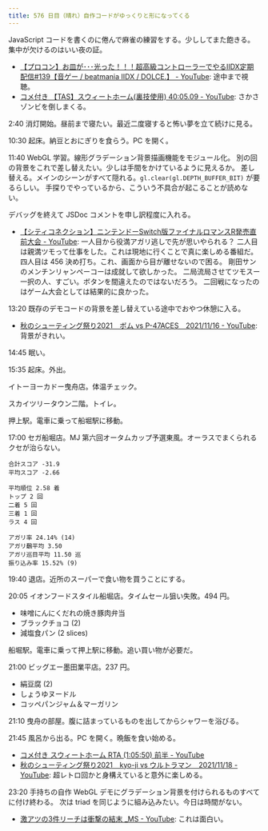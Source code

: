 ```yaml
---
title: 576 日目（晴れ）自作コードがゆっくりと形になってくる
---
```


JavaScript コードを書くのに倦んで麻雀の練習をする。少ししてまた飽きる。
集中が欠けるのはいい夜の証。

* [【プロコン】お皿が･･･光った！！！超高級コントローラーでやるIIDX定期配信&#x23;139【音ゲー / beatmania IIDX / DOLCE.】 - YouTube](https://www.youtube.com/watch?v=iJHoGTw2x-Y):
  途中まで視聴。
* [コメ付き 【TAS】スウィートホーム(裏技使用) 40:05.09 - YouTube](https://www.youtube.com/watch?v=JvoMadSeM2M):
  さかさゾンビを倒しまくる。

2:40 消灯開始。昼前まで寝たい。最近二度寝すると怖い夢を立て続けに見る。

10:30 起床。納豆とおにぎりを食らう。PC を開く。

11:40 WebGL 学習。線形グラデーション背景描画機能をモジュール化。
別の回の背景をこれで差し替えたい。少しは手間をかけているように見えるか。
差し替える。メインのシーンがすべて隠れる。`gl.clear(gl.DEPTH_BUFFER_BIT)` が要るらしい。
手探りでやっているから、こういう不具合が起こることが読めない。

デバッグを終えて JSDoc コメントを申し訳程度に入れる。

* [【シティコネクション】ニンテンドーSwitch版ファイナルロマンスR発売直前大会 - YouTube](https://www.youtube.com/watch?v=QvpP5234DyQ):
  一人目から役満アガリ逃しで先が思いやられる？
  二人目は親満ツモって仕事をした。これは現地に行くことで真に楽しめる番組だ。
  四人目は 456 決め打ち。これ、画面から目が離せないので困る。
  剛田サンのメンチンリャンペーコーは成就して欲しかった。
  二局流局させてツモスー一択の人、すごい。ボタンを間違えたのではないだろう。
  二回戦になったのはゲーム大会としては結果的に良かった。

13:20 既存のデモコードの背景を差し替えている途中でおやつ休憩に入る。

* [秋のシューティング祭り2021　ボム vs P-47ACES　2021/11/16 - YouTube](https://www.youtube.com/watch?v=yQ25Y7uasfs):
  背景がきれい。

14:45 眠い。

15:35 起床。外出。

イトーヨーカドー曳舟店。体温チェック。

スカイツリータウン二階。トイレ。

押上駅。電車に乗って船堀駅に移動。

17:00 セガ船堀店。MJ 第六回オータムカップ予選東風。オーラスでまくられるクセが治らない。

```text
合計スコア -31.9
平均スコア -2.66

平均順位 2.58 着
トップ 2 回
二着 5 回
三着 1 回
ラス 4 回

アガリ率 24.14% (14)
アガリ飜平均 3.50
アガリ巡目平均 11.50 巡
振り込み率 15.52% (9)
```

19:40 退店。近所のスーパーで食い物を買うことにする。

20:05 イオンフードスタイル船堀店。タイムセール狙い失敗。494 円。

* 味噌にんにくだれの焼き豚肉弁当
* ブラックチョコ (2)
* 減塩食パン (2 slices)

船堀駅。電車に乗って押上駅に移動。追い買い物が必要だ。

21:00 ビッグエー墨田業平店。237 円。

* 絹豆腐 (2)
* しょうゆヌードル
* コッペパンジャム＆マーガリン

21:10 曳舟の部屋。腹に詰まっているものを出してからシャワーを浴びる。

21:45 風呂から出る。PC を開く。晩飯を食い始める。

* [コメ付き スウィートホーム RTA (1:05:50) 前半 - YouTube](https://www.youtube.com/watch?v=ws9fuH4c_PM)
* [秋のシューティング祭り2021　kyo-ji vs ウルトラマン　2021/11/18 - YouTube](https://www.youtube.com/watch?v=oM99i61M-N8):
  超レトロ回かと身構えていると意外に楽しめる。

23:20 手持ちの自作 WebGL デモにグラデーション背景を付けられるものすべてに付け終わる。
次は triad を同じように組み込みたい。今日は時間がない。

* [激アツの3件リーチは衝撃の結末 _MS - YouTube](https://www.youtube.com/watch?v=sF_CVx5gEjE):
  これは面白い。
